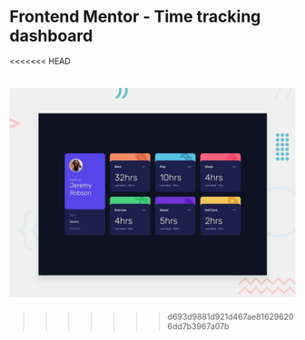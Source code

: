 # Frontend Mentor - Time tracking dashboard
<<<<<<< HEAD

![Design preview for the Time tracking dashboard coding challenge](./design/desktop-preview.jpg)
=======
>>>>>>> d693d9881d921d467ae816296206dd7b3967a07b
